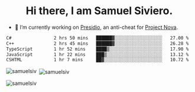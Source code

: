 <h1 align="center">Hi there, I am Samuel Siviero.</h1>

- 🔭 I’m currently working on [Presidio](https://presidio.ac), an anti-cheat for [Project Nova](https://discord.gg/novafn).

<!--START_SECTION:waka-->

```txt
C#                2 hrs 50 mins   ██████▓░░░░░░░░░░░░░░░░░░   27.00 %
C++               2 hrs 45 mins   ██████▓░░░░░░░░░░░░░░░░░░   26.28 %
TypeScript        1 hr 52 mins    ████▒░░░░░░░░░░░░░░░░░░░░   17.90 %
JavaScript        1 hr 22 mins    ███▒░░░░░░░░░░░░░░░░░░░░░   13.12 %
CSHTML            1 hr 7 mins     ██▓░░░░░░░░░░░░░░░░░░░░░░   10.72 %
```

<!--END_SECTION:waka-->

<p><img align="left" src="https://github-readme-stats.vercel.app/api/top-langs?username=samuelsiv&show_icons=true&locale=en&layout=compact&theme=radical" alt="samuelsiv" /></p>

<p>&nbsp;<img align="center" src="https://github-readme-stats.vercel.app/api?username=samuelsiv&show_icons=true&locale=en&theme=radical" alt="samuelsiv" /></p>
<p align="left"> <img src="https://komarev.com/ghpvc/?username=samuelsiv&label=Profile%20views&color=0e75b6&style=flat" alt="samuelsiv" /> </p>
